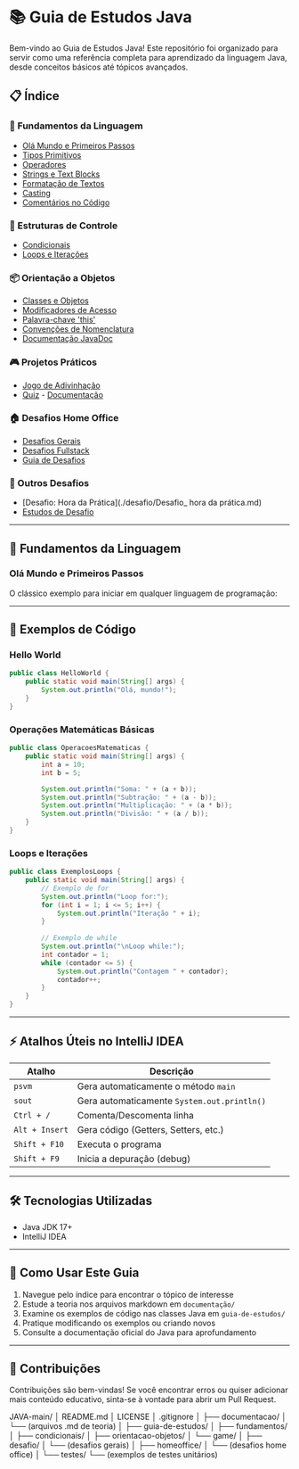 # 📚 Guia de Estudos Java

Bem-vindo ao Guia de Estudos Java! Este repositório foi organizado para servir como uma referência completa para aprendizado da linguagem Java, desde conceitos básicos até tópicos avançados.

## 📋 Índice

### 🔰 Fundamentos da Linguagem
- [Olá Mundo e Primeiros Passos](#primeiros-passos)
- [Tipos Primitivos](./documentação/TiposPrimitivos.md)
- [Operadores](./documentação/Operadores.md)
- [Strings e Text Blocks](./documentação/StringsTextBlocks.md)
- [Formatação de Textos](./documentação/FormatacaoTextos.md)
- [Casting](./documentação/Casting.md)
- [Comentários no Código](./documentação/ComentariosCodigo.md)

### 🧩 Estruturas de Controle
- [Condicionais](./guia-de-estudos/condicionais/README.md)
- [Loops e Iterações](#loops-e-iterações)

### 📦 Orientação a Objetos
- [Classes e Objetos](./guia-de-estudos/orientacaoobjetos/ClassesObjetos.md)
- [Modificadores de Acesso](./guia-de-estudos/orientacaoobjetos/Modificadores.md)
- [Palavra-chave 'this'](./guia-de-estudos/orientacaoobjetos/This.md)
- [Convenções de Nomenclatura](./guia-de-estudos/orientacaoobjetos/PadraoNomes.md)
- [Documentação JavaDoc](./guia-de-estudos/orientacaoobjetos/DocumentacaoJava.md)

### 🎮 Projetos Práticos
- [Jogo de Adivinhação](./guia-de-estudos/game/Adivinha.java)
- [Quiz](./guia-de-estudos/game/Quiz.java) - [Documentação](./guia-de-estudos/game/Quiz.md)

### 🏠 Desafios Home Office
- [Desafios Gerais](./guia-de-estudos/homeoffice/Desafio.md)
- [Desafios Fullstack](./guia-de-estudos/homeoffice/DesafioFullstack.md)
- [Guia de Desafios](./guia-de-estudos/homeoffice/README.md)

### 🚩 Outros Desafios
- [Desafio: Hora da Prática](./desafio/Desafio_ hora da prática.md)
- [Estudos de Desafio](./desafio/estudos.md)

---

## 🔰 Fundamentos da Linguagem

<a id="primeiros-passos"></a>
### Olá Mundo e Primeiros Passos

O clássico exemplo para iniciar em qualquer linguagem de programação:

---

## 🧠 Exemplos de Código

### Hello World

```java
public class HelloWorld {
    public static void main(String[] args) {
        System.out.println("Olá, mundo!");
    }
}
```

### Operações Matemáticas Básicas

```java
public class OperacoesMatematicas {
    public static void main(String[] args) {
        int a = 10;
        int b = 5;

        System.out.println("Soma: " + (a + b));
        System.out.println("Subtração: " + (a - b));
        System.out.println("Multiplicação: " + (a * b));
        System.out.println("Divisão: " + (a / b));
    }
}
```

<a id="loops-e-iterações"></a>
### Loops e Iterações

```java
public class ExemplosLoops {
    public static void main(String[] args) {
        // Exemplo de for
        System.out.println("Loop for:");
        for (int i = 1; i <= 5; i++) {
            System.out.println("Iteração " + i);
        }
        
        // Exemplo de while
        System.out.println("\nLoop while:");
        int contador = 1;
        while (contador <= 5) {
            System.out.println("Contagem " + contador);
            contador++;
        }
    }
}
```
---

## ⚡ Atalhos Úteis no IntelliJ IDEA

| Atalho         | Descrição                                    |
|----------------|----------------------------------------------|
| `psvm`         | Gera automaticamente o método `main`         |
| `sout`         | Gera automaticamente `System.out.println()`  |
| `Ctrl + /`     | Comenta/Descomenta linha                     |
| `Alt + Insert` | Gera código (Getters, Setters, etc.)         |
| `Shift + F10`  | Executa o programa                           |
| `Shift + F9`   | Inicia a depuração (debug)                   |

---

## 🛠 Tecnologias Utilizadas

- Java JDK 17+
- IntelliJ IDEA

---

## 📝 Como Usar Este Guia

1. Navegue pelo índice para encontrar o tópico de interesse
2. Estude a teoria nos arquivos markdown em `documentação/`
3. Examine os exemplos de código nas classes Java em `guia-de-estudos/`
4. Pratique modificando os exemplos ou criando novos
5. Consulte a documentação oficial do Java para aprofundamento

---

## 🤝 Contribuições

Contribuições são bem-vindas! Se você encontrar erros ou quiser adicionar mais conteúdo educativo, sinta-se à vontade para abrir um Pull Request.



JAVA-main/
│   README.md
│   LICENSE
│   .gitignore
│
├── documentacao/
│   └── (arquivos .md de teoria)
│
├── guia-de-estudos/
│   ├── fundamentos/
│   ├── condicionais/
│   ├── orientacao-objetos/
│   └── game/
│
├── desafio/
│   └── (desafios gerais)
│
├── homeoffice/
│   └── (desafios home office)
│
└── testes/
    └── (exemplos de testes unitários)